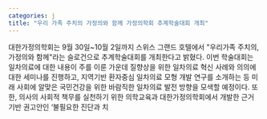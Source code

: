 ```yaml
---
categories: j
title: "우리 가족 주치의 가정의와 함께 가정의학회 추계학술대회 개최"
---
```

대한가정의학회는 9월 30일~10월 2일까지 스위스 그랜드 호텔에서 "우리가족 주치의, 가정의와 함께"라는 슬로건으로 추계학술대회를 개최한다고 밝혔다. 이번 학술대회는 일차의료에 대한 내용이 주를 이룬 가운데 질향상을 위한 일차의료 혁신 사례와 의의에 대한 세미나를 진행하고, 지역기반 환자중심 일차의료 모형 개발 연구를 소개하는 등 미래 사회에 알맞은 국민건강을 위한 바람직한 일차의료 발전 방향을 모색할 예정이다. 또한, 의사의 사회적 책무를 실천하기 위한 의학교육과 대한가정의학회에서 개발한 근거 기반 권고안인 ‘불필요한 진단과 치